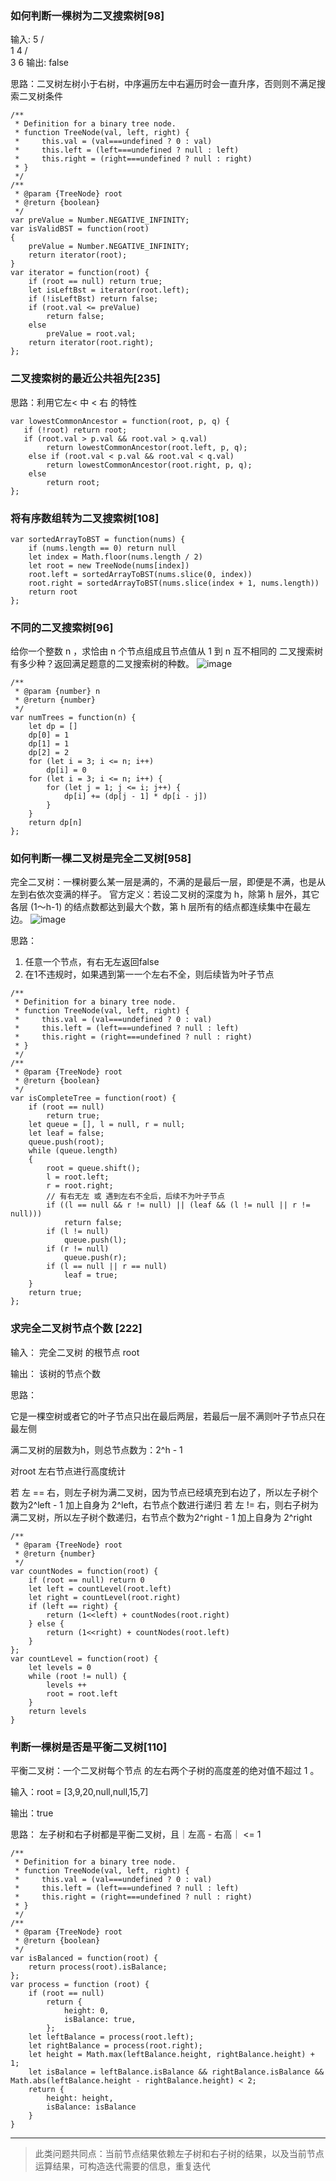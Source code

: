 ### 如何判断一棵树为二叉搜索树[98]

输入:
    5
   / \
  1   4
     / \
    3   6
输出: false

思路：二叉树左树小于右树，中序遍历左中右遍历时会一直升序，否则则不满足搜索二叉树条件
```
/**
 * Definition for a binary tree node.
 * function TreeNode(val, left, right) {
 *     this.val = (val===undefined ? 0 : val)
 *     this.left = (left===undefined ? null : left)
 *     this.right = (right===undefined ? null : right)
 * }
 */
/**
 * @param {TreeNode} root
 * @return {boolean}
 */
var preValue = Number.NEGATIVE_INFINITY;
var isValidBST = function(root)
{
    preValue = Number.NEGATIVE_INFINITY;
    return iterator(root);
}
var iterator = function(root) {
    if (root == null) return true;
    let isLeftBst = iterator(root.left);
    if (!isLeftBst) return false;
    if (root.val <= preValue)
        return false;
    else
        preValue = root.val;
    return iterator(root.right);
};
```

### 二叉搜索树的最近公共祖先[235]
思路：利用它左< 中 < 右 的特性
```
var lowestCommonAncestor = function(root, p, q) {
   if (!root) return root;
   if (root.val > p.val && root.val > q.val)
        return lowestCommonAncestor(root.left, p, q);
    else if (root.val < p.val && root.val < q.val)
        return lowestCommonAncestor(root.right, p, q);
    else
        return root;
};
```

### 将有序数组转为二叉搜索树[108]
```
var sortedArrayToBST = function(nums) {
    if (nums.length == 0) return null
    let index = Math.floor(nums.length / 2)
    let root = new TreeNode(nums[index])
    root.left = sortedArrayToBST(nums.slice(0, index))
    root.right = sortedArrayToBST(nums.slice(index + 1, nums.length))
    return root
};
```

### 不同的二叉搜索树[96]
给你一个整数 n ，求恰由 n 个节点组成且节点值从 1 到 n 互不相同的 二叉搜索树 有多少种？返回满足题意的二叉搜索树的种数。
![image](https://github.com/zhangcaiqian/algorithm-practice/blob/master/Assets/搜索二叉树.png)
```
/**
 * @param {number} n
 * @return {number}
 */
var numTrees = function(n) {
    let dp = []
    dp[0] = 1
    dp[1] = 1
    dp[2] = 2
    for (let i = 3; i <= n; i++)
        dp[i] = 0
    for (let i = 3; i <= n; i++) {
        for (let j = 1; j <= i; j++) {
            dp[i] += (dp[j - 1] * dp[i - j])
        }
    }
    return dp[n]
};
```


### 如何判断一棵二叉树是完全二叉树[958]

完全二叉树：一棵树要么某一层是满的，不满的是最后一层，即便是不满，也是从左到右依次变满的样子。
官方定义：若设二叉树的深度为 h，除第 h 层外，其它各层 (1～h-1) 的结点数都达到最大个数，第 h 层所有的结点都连续集中在最左边。
![image](https://github.com/zhangcaiqian/algorithm-practice/blob/master/Assets/%E5%AE%8C%E5%85%A8%E4%BA%8C%E5%8F%89%E6%A0%91.jpeg)

思路：
1. 任意一个节点，有右无左返回false
2. 在1不违规时，如果遇到第一一个左右不全，则后续皆为叶子节点
```
/**
 * Definition for a binary tree node.
 * function TreeNode(val, left, right) {
 *     this.val = (val===undefined ? 0 : val)
 *     this.left = (left===undefined ? null : left)
 *     this.right = (right===undefined ? null : right)
 * }
 */
/**
 * @param {TreeNode} root
 * @return {boolean}
 */
var isCompleteTree = function(root) {
    if (root == null)
        return true;
    let queue = [], l = null, r = null;
    let leaf = false;
    queue.push(root);
    while (queue.length)
    {
        root = queue.shift();
        l = root.left;
        r = root.right;
        // 有右无左 或 遇到左右不全后，后续不为叶子节点
        if ((l == null && r != null) || (leaf && (l != null || r != null)))
            return false;
        if (l != null)
            queue.push(l);
        if (r != null)
            queue.push(r);
        if (l == null || r == null)
            leaf = true;
    }
    return true;
};
```

### 求完全二叉树节点个数 [222]
输入： 完全二叉树 的根节点 root

输出： 该树的节点个数

思路： 

它是一棵空树或者它的叶子节点只出在最后两层，若最后一层不满则叶子节点只在最左侧

满二叉树的层数为h，则总节点数为：2^h - 1

对root 左右节点进行高度统计

若 左 == 右，则左子树为满二叉树，因为节点已经填充到右边了，所以左子树个数为2^left - 1 加上自身为 2^left，右节点个数进行递归
若 左 != 右，则右子树为满二叉树，所以左子树个数递归，右节点个数为2^right - 1 加上自身为 2^right

```
/**
 * @param {TreeNode} root
 * @return {number}
 */
var countNodes = function(root) {
    if (root == null) return 0
    let left = countLevel(root.left)
    let right = countLevel(root.right)
    if (left == right) {
        return (1<<left) + countNodes(root.right)
    } else {
        return (1<<right) + countNodes(root.left)
    }
};
var countLevel = function(root) {
    let levels = 0
    while (root != null) {
        levels ++
        root = root.left
    }
    return levels
}
```

### 判断一棵树是否是平衡二叉树[110]

平衡二叉树：一个二叉树每个节点 的左右两个子树的高度差的绝对值不超过 1 。

输入：root = [3,9,20,null,null,15,7]

输出：true

思路： 左子树和右子树都是平衡二叉树，且｜左高 - 右高｜ <= 1

```
/**
 * Definition for a binary tree node.
 * function TreeNode(val, left, right) {
 *     this.val = (val===undefined ? 0 : val)
 *     this.left = (left===undefined ? null : left)
 *     this.right = (right===undefined ? null : right)
 * }
 */
/**
 * @param {TreeNode} root
 * @return {boolean}
 */
var isBalanced = function(root) {
    return process(root).isBalance;
};
var process = function (root) {
    if (root == null)
        return {
            height: 0,
            isBalance: true,
        };
    let leftBalance = process(root.left);
    let rightBalance = process(root.right);
    let height = Math.max(leftBalance.height, rightBalance.height) + 1;
    let isBalance = leftBalance.isBalance && rightBalance.isBalance && Math.abs(leftBalance.height - rightBalance.height) < 2;
    return {
        height: height,
        isBalance: isBalance
    }
}
```
 ****
 > 此类问题共同点：当前节点结果依赖左子树和右子树的结果，以及当前节点运算结果，可构造迭代需要的信息，重复迭代




